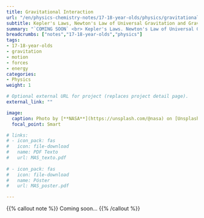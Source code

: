 ```yaml
---
title: Gravitational Interaction
url: "/en/physics-chemistry-notes/17-18-year-olds/physics/gravitational-interaction"
subtitle: Kepler's Laws, Newton's Law of Universal Gravitation and Gravitational Field
summary: "`COMING SOON` <br> Kepler's Laws. Newton's Law of Universal Gravitation. Gravitational Field."
breadcrumbs: ["notes","17-18-year-olds","physics"]
tags:
- 17-18-year-olds
- gravitation
- motion
- forces
- energy
categories:
- Physics
weight: 1

# Optional external URL for project (replaces project detail page).
external_link: ""

image:
  caption: Photo by [**NASA**](https://unsplash.com/@nasa) on [Unsplash](https://unsplash.com)
  focal_point: Smart

# links:
# - icon_pack: fas
#   icon: file-download
#   name: PDF Texto
#   url: MAS_texto.pdf
  
# - icon_pack: fas
#   icon: file-download
#   name: Póster
#   url: MAS_poster.pdf

---
```


{{% callout note %}}
Coming soon...
{{% /callout %}}
